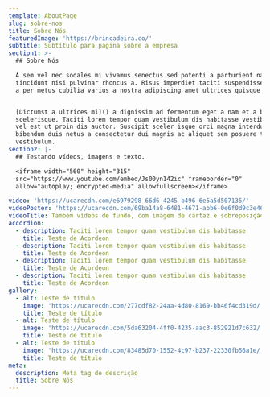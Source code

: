 ```yaml
---
template: AboutPage
slug: sobre-nos
title: Sobre Nós
featuredImage: 'https://brincadeira.co/'
subtitle: Subtítulo para página sobre a empresa
section1: >-
  ## Sobre Nós

  A sem vel nec sodales mi vivamus senectus sed potenti a parturient nascetur
  tincidunt nisi pulvinar rhoncus a. Risus imperdiet taciti suspendisse facilisi
  a per metus cubilia varius a nostra adipiscing amet ultrices quisque ac mi a.


  [Dictumst a ultrices mi]() a dignissim ad fermentum eget a nam et a blandit
  scelerisque. Taciti lorem tempor quam vestibulum dis habitasse vestibulum diam
  vel est ut proin dis auctor. Suscipit sceler isque orci magna interdum vel
  bibendum duis netus a consectetur dui magnis ac aliquet sem posuere tincidunt
  vestibulum.
section2: |-
  ## Testando vídeos, imagens e texto.

  <iframe width="560" height="315"
  src="https://www.youtube.com/embed/Js00yn142ic" frameborder="0"
  allow="autoplay; encrypted-media" allowfullscreen></iframe>

video: 'https://ucarecdn.com/e6979298-66d6-4245-b496-6e5a5d507135/'
videoPoster: 'https://ucarecdn.com/69ba14a8-6481-4671-abb6-0e6f0d9c3e46/'
videoTitle: Também vídeos de fundo, com imagem de cartaz e sobreposição de título.
accordion:
  - description: Taciti lorem tempor quam vestibulum dis habitasse
    title: Teste de Acordeon
  - description: Taciti lorem tempor quam vestibulum dis habitasse
    title: Teste de Acordeon
  - description: Taciti lorem tempor quam vestibulum dis habitasse
    title: Teste de Acordeon
  - description: Taciti lorem tempor quam vestibulum dis habitasse
    title: Teste de Acordeon 
gallery:
  - alt: Teste de título
    image: 'https://ucarecdn.com/277cdf82-24aa-4d80-8169-bb46f4cd319d/'
    title: Teste de título
  - alt: Teste de título
    image: 'https://ucarecdn.com/5da63204-4ff0-4235-aac3-852921d7c632/'
    title: Teste de título
  - alt: Teste de título
    image: 'https://ucarecdn.com/83485d70-1552-4c97-b237-22330fb56a1e/'
    title: Teste de título
meta:
  description: Meta tag de descrição
  title: Sobre Nós
---
```

